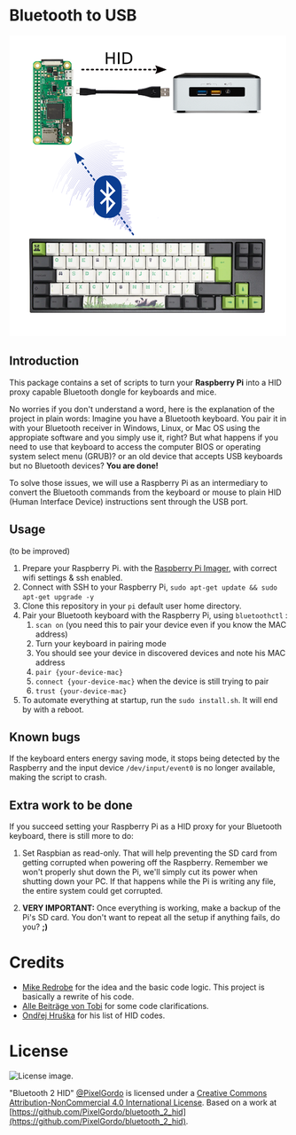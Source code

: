 # Bluetooth to USB

![License image.](images/diagram.png)

## Introduction

This package contains a set of scripts to turn your **Raspberry Pi** into a HID proxy capable Bluetooth dongle
for keyboards and mice.

No worries if you don't understand a word, here is the explanation of the project in plain words: Imagine you have a
Bluetooth keyboard. You pair it in with your Bluetooth receiver in Windows, Linux, or Mac OS using the appropiate
software and you simply use it, right? But what happens if you need to use that keyboard to access the computer BIOS
or operating system select menu (GRUB)? or an old device that accepts USB keyboards but no Bluetooth devices?
**You are done!**

To solve those issues, we will use a Raspberry Pi as an intermediary to convert the Bluetooth commands from the keyboard or mouse to plain HID (Human Interface
Device) instructions sent through the USB port. 


## Usage

(to be improved)

  1. Prepare your Raspberry Pi. with the [Raspberry Pi Imager](https://youtu.be/ntaXWS8Lk34), with correct wifi settings & ssh enabled.
  2. Connect with SSH to your Raspberry Pi, `sudo apt-get update && sudo apt-get upgrade -y`
  3. Clone this repository in your `pi` default user home directory.
  4. Pair your Bluetooth keyboard with the Raspberry Pi, using `bluetoothctl` :
     1. `scan on` (you need this to pair your device even if you know the MAC address)
     2. Turn your keyboard in pairing mode
     3. You should see your device in discovered devices and note his MAC address
     4. `pair {your-device-mac}`
     5. `connect {your-device-mac}` when the device is still trying to pair
     6. `trust {your-device-mac}`
  5. To automate everything at startup, run the `sudo install.sh`. It will end by with a reboot.
     
## Known bugs
 
If the keyboard enters energy saving mode, it stops being detected by the Raspberry and the input device
`/dev/input/event0` is no longer available, making the script to crash.

## Extra work to be done

If you succeed setting your Raspberry Pi as a HID proxy for your Bluetooth keyboard, there is still more to do:

  1. Set Raspbian as read-only. That will help preventing the SD card from getting corrupted when powering off the
     Raspberry. Remember we won't properly shut down the Pi, we'll simply cut its power when shutting down your PC. If
     that happens while the Pi is writing any file, the entire system could get corrupted.
     
  3. **VERY IMPORTANT:** Once everything is working, make a backup of the Pi's SD card. You don't want to repeat all the
     setup if anything fails, do you? **;)**


# Credits

  * [Mike Redrobe](https://github.com/mikerr/pihidproxy) for the idea and the basic code logic. This project is
    basically a rewrite of his code.
  * [Alle Beiträge von Tobi](https://www.isticktoit.net/?p=1383) for some code clarifications.
  * [Ondřej Hruška](https://gist.github.com/MightyPork/6da26e382a7ad91b5496ee55fdc73db2) for his list of HID codes.


# License

![License image.](https://i.creativecommons.org/l/by-nc/4.0/88x31.png)

"Bluetooth 2 HID" [@PixelGordo](https://twitter.com/PixelGordo) is
licensed under a [Creative Commons Attribution-NonCommercial 4.0 International
License](http://creativecommons.org/licenses/by-nc/4.0/). Based on a work at
[https://github.com/PixelGordo/bluetooth_2_hid](https://github.com/PixelGordo/bluetooth_2_hid).
